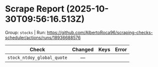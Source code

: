 # Scrape Report (2025-10-30T09:56:16.513Z)

Group: `stocks`  |  Run: https://github.com/AlbertoRoca96/scraping-checks-scheduler/actions/runs/18936688576

| Check | Changed | Keys | Error |
|---|:---:|:--|:--|
| `stock_ntdoy_global_quote` | — |  |  |
